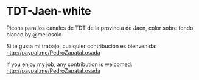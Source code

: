 # TDT-Jaen-white
Picons para los canales de TDT de la provincia de Jaen, color sobre fondo blanco by @meliosolo

Si te gusta mi trabajo, cualquier contribución es bienvenida: http://paypal.me/PedroZapataLosada

If you enjoy my job, any contribution is welcomed: http://paypal.me/PedroZapataLosada
